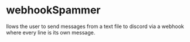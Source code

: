 # webhookSpammer
llows the user to send messages from a text file to discord via a webhook where every line is its own message.
